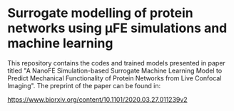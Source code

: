 # Surrogate modelling of protein networks using µFE simulations and machine learning

This repository contains the codes and trained models presented in paper titled "A NanoFE Simulation-based Surrogate Machine Learning Model to Predict Mechanical Functionality of Protein Networks from Live Confocal Imaging". The preprint of the paper can be found in: 

https://www.biorxiv.org/content/10.1101/2020.03.27.011239v2

